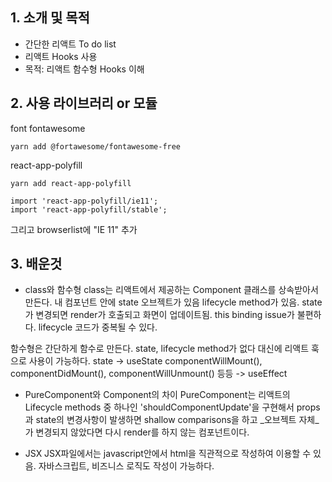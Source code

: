 ## 1. 소개 및 목적
- 간단한 리액트 To do list
- 리액트 Hooks 사용
- 목적: 리액트 함수형 Hooks 이해


## 2. 사용 라이브러리 or 모듈
  
  font fontawesome
  ```
  yarn add @fortawesome/fontawesome-free
  ```
  react-app-polyfill
  ```
  yarn add react-app-polyfill

  import 'react-app-polyfill/ie11';
  import 'react-app-polyfill/stable';

  ```
  그리고 browserlist에 "IE 11" 추가


## 3. 배운것

- class와 함수형
class는 리액트에서 제공하는 Component 클래스를 상속받아서 만든다.
내 컴포넌트 안에 state 오브젝트가 있음
lifecycle method가 있음.
state가 변경되면 render가 호출되고 화면이 업데이트됨.
this binding issue가 불편하다.
lifecycle 코드가 중복될 수 있다.

함수형은 간단하게 함수로 만든다.
state, lifecycle method가 없다 대신에 리액트 훅으로 사용이 가능하다.
state -> useState
componentWillMount(), componentDidMount(), componentWillUnmount() 등등 -> useEffect


- PureComponent와 Component의 차이
PureComponent는 리액트의 Lifecycle methods 중 하나인 'shouldComponentUpdate'을 구현해서 props과 state의 변경사항이 발생하면 shallow comparisons을 하고 _오브젝트 자체_가 변경되지 않았다면 다시 render를 하지 않는 컴포넌트이다.


- JSX
JSX파일에서는 javascript안에서 html을 직관적으로 작성하여 이용할 수 있음. 자바스크립트, 비즈니스 로직도 작성이 가능하다.